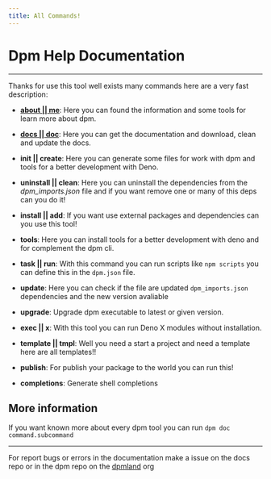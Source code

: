 ```yaml
---
title: All Commands!
---
```


# Dpm Help Documentation

---

Thanks for use this tool well exists many commands here are a very fast
description:

- **[about || me](./about.md)**: Here you can found the information and some
  tools for learn more about dpm.

- **[docs || doc](./docs.md)**: Here you can get the documentation and download,
  clean and update the docs.

- **init || create**: Here you can generate some files for work with dpm and
  tools for a better development with Deno.

- **uninstall || clean**: Here you can uninstall the dependencies from the
  _dpm_imports.json_ file and if you want remove one or many of this deps can
  you do it!

- **install || add**: If you want use external packages and dependencies can you
  use this tool!

- **tools**: Here you can install tools for a better development with deno and
  for complement the dpm cli.

- **task || run**: With this command you can run scripts like `npm scripts` you
  can define this in the `dpm.json` file.

- **update**: Here you can check if the file are updated `dpm_imports.json`
  dependencies and the new version avaliable

- **upgrade**: Upgrade dpm executable to latest or given version.

- **exec || x**: With this tool you can run Deno X modules without installation.

- **template || tmpl**: Well you need a start a project and need a template here
  are all templates!!

- **publish**: For publish your package to the world you can run this!

- **completions**: Generate shell completions

## More information

If you want known more about every dpm tool you can run
`dpm doc command.subcommand`

---

For report bugs or errors in the documentation make a issue on the docs repo or
in the dpm repo on the [dpmland](https://github.com/dpmland/) org
